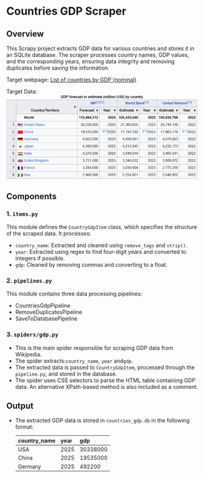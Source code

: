 # Countries GDP Scraper

## Overview
This Scrapy project extracts GDP data for various countries and stores it in an SQLite database. The scraper processes country names, GDP values, and the corresponding years, ensuring data integrity and removing duplicates before saving the information.

Target webpage: [List of countries by GDP (nominal)](https://en.wikipedia.org/wiki/List_of_countries_by_GDP_(nominal))

Target Data: ![GDP Data Overview](gdp_table.png)

## Components

### 1. `items.py`
This module defines the `CountryGdpItem` class, which specifies the structure of the scraped data. It processes:
- `country_name`: Extracted and cleaned using `remove_tags` and `strip()`.
- `year`: Extracted using regex to find four-digit years and converted to integers if possible.
- `gdp`: Cleaned by removing commas and converting to a float.

### 2. `pipelines.py`
This module contains three data processing pipelines:
- CountriesGdpPipeline
- RemoveDuplicatesPipeline
- SaveToDatabasePipeline


### 3. `spiders/gdp.py`
- This is the main spider responsible for scraping GDP data from Wikipedia.
- The spider extracts:`country_name`, `year` and`gdp`.
- The extracted data is passed to `CountryGdpItem`, processed through the `pipeline.py`, and stored in the database.
- The spider uses CSS selectors to parse the HTML table containing GDP data. An alternative XPath-based method is also included as a comment.

## Output
- The extracted GDP data is stored in `countries_gdp.db` in the following format:

  | country_name | year | gdp |
  |-------------|------|------|
  | USA         | 2025 | 30338000 |
  | China       | 2025 | 19535000 |
  | Germany     | 2025 | 492200  |

